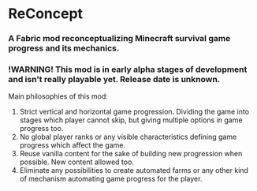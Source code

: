 # ReConcept
### A Fabric mod reconceptualizing Minecraft survival game progress and its mechanics.
### !WARNING! This mod is in early alpha stages of development and isn't really playable yet. Release date is unknown.

Main philosophies of this mod:
1. Strict vertical and horizontal game progression. Dividing the game into stages which player cannot skip, but giving multiple options in game progress too.
2. No global player ranks or any visible characteristics defining game progress which affect the game.
3. Reuse vanilla content for the sake of building new progression when possible. New content allowed too.
4. Eliminate any possibilities to create automated farms or any other kind of mechanism automating game progress for the player.
